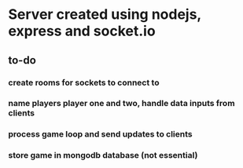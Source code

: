 # Server created using nodejs, express and socket.io

## to-do

### create rooms for sockets to connect to
### name players player one and two, handle data inputs from clients
### process game loop and send updates to clients
### store game in mongodb database (not essential)
